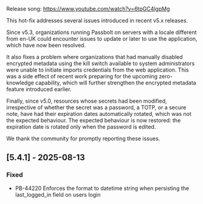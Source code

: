 Release song: https://www.youtube.com/watch?v=6tpGC4lgpMg

This hot-fix addresses several issues introduced in recent v5.x releases.

Since v5.3, organizations running Passbolt on servers with a locale different from en-UK could encounter issues to update or later to use the application, which have now been resolved.

It also fixes a problem where organizations that had manually disabled encrypted metadata using the kill switch available to system administrators were unable to initiate imports
credentials from the web application. This was a side effect of recent work preparing for the upcoming zero-knowledge capability, which will further strengthen the encrypted
metadata feature introduced earlier.

Finally, since v5.0, resources whose secrets had been modified, irrespective of whether the secret was a password, a TOTP, or a secure note, have had their expiration dates
automatically rotated, which was not the expected behaviour. The expected behaviour is now restored: the expiration date is rotated only when the password is edited.

We thank the community for promptly reporting these issues.

## [5.4.1] - 2025-08-13
### Fixed
- PB-44220 Enforces the format to datetime string when persisting the last_logged_in field on users login

